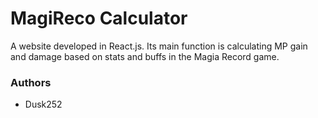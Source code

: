 # MagiReco Calculator

A website developed in React.js. Its main function is calculating MP gain and damage based on stats and buffs in the Magia Record game.

### Authors

-   Dusk252
